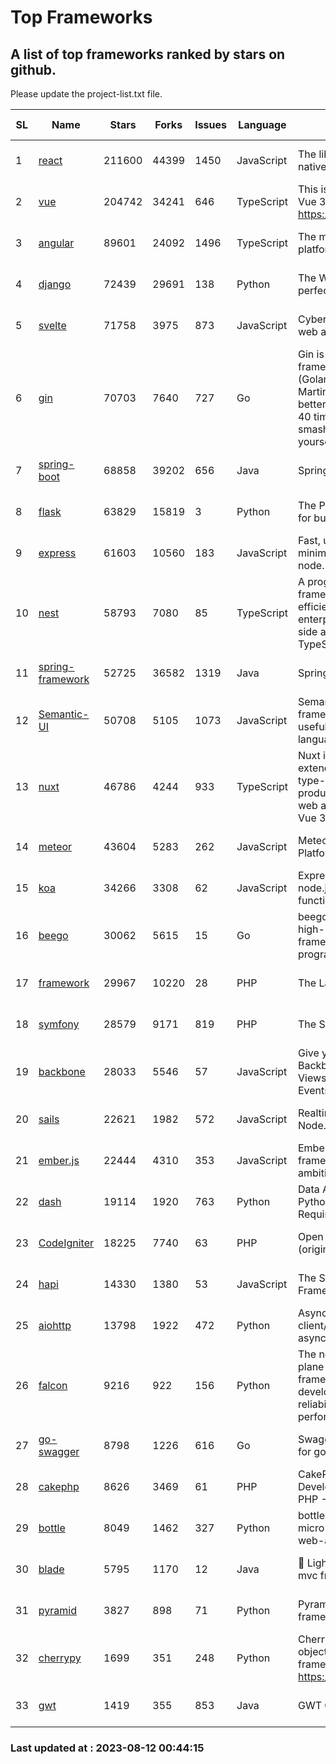 # Top Frameworks
## A list of top frameworks ranked by stars on github.  
Please update the project-list.txt file.

| SL| Name  | Stars| Forks| Issues | Language | Description | Last Commit |
| --| ------| -----| ---- | ------ | -------- | ----------- | ----------- |
| 1 | [react](https://github.com/facebook/react) | 211600 | 44399 | 1450 | JavaScript | The library for web and native user interfaces | 2023-08-11 18:27:22 |
| 2 | [vue](https://github.com/vuejs/vue) | 204742 | 34241 | 646 | TypeScript | This is the repo for Vue 2. For Vue 3, go to https://github.com/vuejs/core | 2023-04-27 09:43:19 |
| 3 | [angular](https://github.com/angular/angular) | 89601 | 24092 | 1496 | TypeScript | The modern web developer’s platform | 2023-08-11 13:55:13 |
| 4 | [django](https://github.com/django/django) | 72439 | 29691 | 138 | Python | The Web framework for perfectionists with deadlines. | 2023-08-11 10:32:18 |
| 5 | [svelte](https://github.com/sveltejs/svelte) | 71758 | 3975 | 873 | JavaScript | Cybernetically enhanced web apps | 2023-08-11 14:32:25 |
| 6 | [gin](https://github.com/gin-gonic/gin) | 70703 | 7640 | 727 | Go | Gin is a HTTP web framework written in Go (Golang). It features a Martini-like API with much better performance -- up to 40 times faster. If you need smashing performance, get yourself some Gin. | 2023-08-11 01:23:47 |
| 7 | [spring-boot](https://github.com/spring-projects/spring-boot) | 68858 | 39202 | 656 | Java | Spring Boot | 2023-08-10 14:13:54 |
| 8 | [flask](https://github.com/pallets/flask) | 63829 | 15819 | 3 | Python | The Python micro framework for building web applications. | 2023-08-01 16:59:06 |
| 9 | [express](https://github.com/expressjs/express) | 61603 | 10560 | 183 | JavaScript | Fast, unopinionated, minimalist web framework for node. | 2023-05-16 01:53:48 |
| 10 | [nest](https://github.com/nestjs/nest) | 58793 | 7080 | 85 | TypeScript | A progressive Node.js framework for building efficient, scalable, and enterprise-grade server-side applications with TypeScript/JavaScript 🚀 | 2023-08-09 05:57:51 |
| 11 | [spring-framework](https://github.com/spring-projects/spring-framework) | 52725 | 36582 | 1319 | Java | Spring Framework | 2023-08-11 14:54:34 |
| 12 | [Semantic-UI](https://github.com/Semantic-Org/Semantic-UI) | 50708 | 5105 | 1073 | JavaScript | Semantic is a UI component framework based around useful principles from natural language. | 2023-01-11 17:05:32 |
| 13 | [nuxt](https://github.com/nuxt/nuxt) | 46786 | 4244 | 933 | TypeScript | Nuxt is an intuitive and extendable way to create type-safe, performant and production-grade full-stack web apps and websites with Vue 3. | 2023-08-11 13:11:51 |
| 14 | [meteor](https://github.com/meteor/meteor) | 43604 | 5283 | 262 | JavaScript | Meteor, the JavaScript App Platform | 2023-08-04 14:38:41 |
| 15 | [koa](https://github.com/koajs/koa) | 34266 | 3308 | 62 | JavaScript | Expressive middleware for node.js using ES2017 async functions | 2023-05-17 07:50:49 |
| 16 | [beego](https://github.com/beego/beego) | 30062 | 5615 | 15 | Go | beego is an open-source, high-performance web framework for the Go programming language. | 2023-07-31 15:08:36 |
| 17 | [framework](https://github.com/laravel/framework) | 29967 | 10220 | 28 | PHP | The Laravel Framework. | 2023-08-11 15:02:04 |
| 18 | [symfony](https://github.com/symfony/symfony) | 28579 | 9171 | 819 | PHP | The Symfony PHP framework | 2023-08-11 08:20:56 |
| 19 | [backbone](https://github.com/jashkenas/backbone) | 28033 | 5546 | 57 | JavaScript | Give your JS App some Backbone with Models, Views, Collections, and Events | 2023-08-10 22:05:08 |
| 20 | [sails](https://github.com/balderdashy/sails) | 22621 | 1982 | 572 | JavaScript | Realtime MVC Framework for Node.js | 2023-07-21 23:31:37 |
| 21 | [ember.js](https://github.com/emberjs/ember.js) | 22444 | 4310 | 353 | JavaScript | Ember.js - A JavaScript framework for creating ambitious web applications | 2023-08-11 13:44:23 |
| 22 | [dash](https://github.com/plotly/dash) | 19114 | 1920 | 763 | Python | Data Apps & Dashboards for Python. No JavaScript Required. | 2023-08-10 20:13:33 |
| 23 | [CodeIgniter](https://github.com/bcit-ci/CodeIgniter) | 18225 | 7740 | 63 | PHP | Open Source PHP Framework (originally from EllisLab) | 2023-04-07 17:57:13 |
| 24 | [hapi](https://github.com/hapijs/hapi) | 14330 | 1380 | 53 | JavaScript | The Simple, Secure Framework Developers Trust | 2023-04-24 22:09:20 |
| 25 | [aiohttp](https://github.com/aio-libs/aiohttp) | 13798 | 1922 | 472 | Python | Asynchronous HTTP client/server framework for asyncio and Python | 2023-08-11 14:10:49 |
| 26 | [falcon](https://github.com/falconry/falcon) | 9216 | 922 | 156 | Python | The no-magic web data plane API and microservices framework for Python developers, with a focus on reliability, correctness, and performance at scale. | 2023-08-11 22:23:22 |
| 27 | [go-swagger](https://github.com/go-swagger/go-swagger) | 8798 | 1226 | 616 | Go | Swagger 2.0 implementation for go | 2023-07-24 18:20:14 |
| 28 | [cakephp](https://github.com/cakephp/cakephp) | 8626 | 3469 | 61 | PHP | CakePHP: The Rapid Development Framework for PHP - Official Repository | 2023-08-10 04:30:14 |
| 29 | [bottle](https://github.com/bottlepy/bottle) | 8049 | 1462 | 327 | Python | bottle.py is a fast and simple micro-framework for python web-applications. | 2022-09-05 15:24:52 |
| 30 | [blade](https://github.com/lets-blade/blade) | 5795 | 1170 | 12 | Java | :rocket: Lightning fast and elegant mvc framework for Java8 | 2023-06-16 05:18:49 |
| 31 | [pyramid](https://github.com/Pylons/pyramid) | 3827 | 898 | 71 | Python | Pyramid - A Python web framework | 2023-08-10 19:28:53 |
| 32 | [cherrypy](https://github.com/cherrypy/cherrypy) | 1699 | 351 | 248 | Python | CherryPy is a pythonic, object-oriented HTTP framework.      https://cherrypy.dev | 2023-08-04 13:52:17 |
| 33 | [gwt](https://github.com/gwtproject/gwt) | 1419 | 355 | 853 | Java | GWT Open Source Project | 2023-07-03 13:48:40 |

### Last updated at : 2023-08-12 00:44:15
